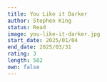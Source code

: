 ```yaml
---
title: You Like it Darker
author: Stephen King
status: Read
image: you-like-it-darker.jpg
start_date: 2025/01/04
end_date: 2025/03/31
rating: 3
length: 502
own: false
---
```

